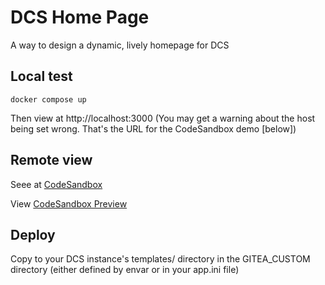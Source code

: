 # DCS Home Page

A way to design a dynamic, lively homepage for DCS

## Local test

`docker compose up`

Then view at http://localhost:3000
(You may get a warning about the host being set wrong. That's the URL for the CodeSandbox demo [below])

## Remote view

Seee at [CodeSandbox](https://codesandbox.io/p/github/unfoldingWord/dcs-home-page/draft/staging-pond?create=true&file=%2FREADME.md&selection=%5B%7B%22endColumn%22%3A22%2C%22endLineNumber%22%3A13%2C%22startColumn%22%3A22%2C%22startLineNumber%22%3A13%7D%5D&workspace=%257B%2522activeFileId%2522%253A%2522clcuent0500028thd1szc39ww%2522%252C%2522openFiles%2522%253A%255B%2522%252FREADME.md%2522%252C%2522%252F.codesandbox%252Ftasks.json%2522%252C%2522%252Fconf%252Fapp.ini%2522%255D%252C%2522sidebarPanel%2522%253A%2522EXPLORER%2522%252C%2522gitSidebarPanel%2522%253A%2522COMMIT%2522%252C%2522spaces%2522%253A%257B%2522clcuf6izl00143b6fvlxpagb0%2522%253A%257B%2522key%2522%253A%2522clcuf6izl00143b6fvlxpagb0%2522%252C%2522name%2522%253A%2522Default%2522%252C%2522devtools%2522%253A%255B%257B%2522type%2522%253A%2522UNASSIGNED_PORT%2522%252C%2522port%2522%253A3000%252C%2522url%2522%253A%2522v9cgfh-3000.preview.csb.app%2522%252C%2522key%2522%253A%2522clcufhb5a00h73b6e5unopla0%2522%252C%2522isMinimized%2522%253Afalse%257D%252C%257B%2522type%2522%253A%2522UNASSIGNED_PORT%2522%252C%2522port%2522%253A3000%252C%2522url%2522%253A%2522v9cgfh-3000.preview.csb.app%2522%252C%2522key%2522%253A%2522clcufc6lw01rl3b6fw3y5leya%2522%252C%2522isMinimized%2522%253Afalse%257D%252C%257B%2522type%2522%253A%2522TASK_LOG%2522%252C%2522taskId%2522%253A%2522docker%2520compose%2520up%2522%252C%2522key%2522%253A%2522clcuf6izq00153b6f583yej3c%2522%252C%2522isMinimized%2522%253Afalse%257D%255D%257D%257D%252C%2522currentSpace%2522%253A%2522clcuf6izl00143b6fvlxpagb0%2522%252C%2522spacesOrder%2522%253A%255B%2522clcuf6izl00143b6fvlxpagb0%2522%255D%257D)

View [CodeSandbox Preview](https://v9cgfh-3000.preview.csb.app/)

## Deploy

Copy to your DCS instance's templates/ directory in the GITEA_CUSTOM directory (either defined by envar or in your app.ini file) 

